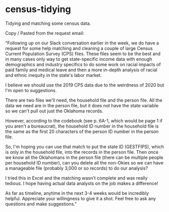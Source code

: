# census-tidying
Tidying and matching some census data.

Copy / Pasted from the request email:

"Following up on our Slack conversation earlier in the week, we do have a request for some help matching and cleaning a couple of large Census Current Population Survey (CPS) files. These files seem to be the best and in many cases only way to get state-specific income data with enough demographics and industry specifics to do some work on racial impacts of paid family and medical leave and then a more in-depth analysis of racial and ethnic inequity in the state's labor market.

I believe we should use the 2019 CPS data due to the weirdness of 2020 but I'm open to suggestions. 

There are two files we'll need, the household file and the person file. All the data we need are in the person file, but it does not have the state variable so we can't pull out just the Oklahoma records. 

However, according to the codebook (see p. 6A-1, which would be page 1 if you aren't a bureaucrat), the household ID number in the household file is the same as the first 20 characters of the person ID number in the person file. 

So, I'm hoping you can use that match to put the state ID (GESTFIPS), which is only in the household file, into the records in the person file. Then once we know all the Oklahomans in the person file (there can be multiple people per household ID number), can you delete all the non-Okies so we can have a manageable file (probably 3,000 or so records) to do our analysis?

I tried this in Excel and the matching wasn't complete and was really tedious. I hope having actual data analysts on the job makes a difference! 

As far as timeline, anytime in the next 3-4 weeks would be incredibly helpful. Appreciate your willingness to give it a shot. Feel free to ask any questions and make suggestions."
